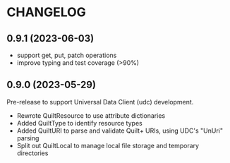 # CHANGELOG

## 0.9.1 (2023-06-03)

- support get, put, patch operations
- improve typing and test coverage (>90%)

## 0.9.0 (2023-05-29)

Pre-release to support Universal Data Client (udc) development.

- Rewrote QuiltResource to use attribute dictionaries
- Added QuiltType to identify resource types
- Added QuiltURI to parse and validate Quilt+ URIs, using UDC's "UnUri" parsing
- Split out QuiltLocal to manage local file storage and temporary directories
